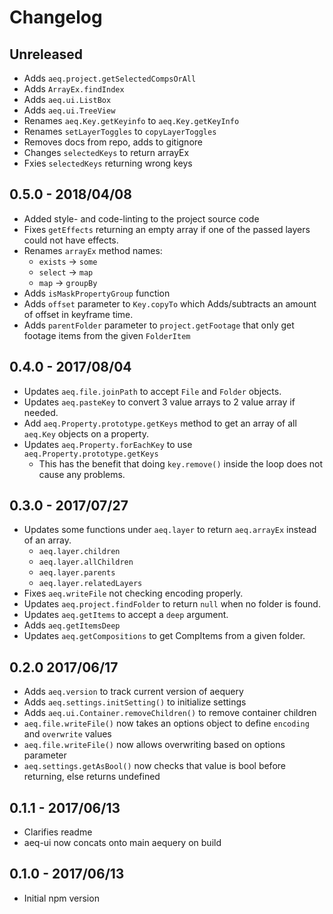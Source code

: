 # Changelog

## Unreleased

- Adds `aeq.project.getSelectedCompsOrAll`
- Adds `ArrayEx.findIndex`
- Adds `aeq.ui.ListBox`
- Adds `aeq.ui.TreeView`
- Renames `aeq.Key.getKeyinfo` to `aeq.Key.getKeyInfo`
- Renames `setLayerToggles` to `copyLayerToggles`
- Removes docs from repo, adds to gitignore
- Changes `selectedKeys` to return arrayEx
- Fxies `selectedKeys` returning wrong keys

## 0.5.0 - 2018/04/08

- Added style- and code-linting to the project source code
- Fixes `getEffects` returning an empty array if one of the passed layers could not have effects.
- Renames `arrayEx` method names:
  - `exists` -> `some`
  - `select` -> `map`
  - `map` -> `groupBy`
- Adds `isMaskPropertyGroup` function
- Adds `offset` parameter to `Key.copyTo` which Adds/subtracts an amount of offset in keyframe time.
- Adds `parentFolder` parameter to `project.getFootage` that only get footage items from the given `FolderItem`

## 0.4.0 - 2017/08/04

- Updates `aeq.file.joinPath` to accept `File` and `Folder` objects.
- Updates `aeq.pasteKey` to convert 3 value arrays to 2 value array if needed.
- Add `aeq.Property.prototype.getKeys` method to get an array of all `aeq.Key` objects on a property.
- Updates `aeq.Property.forEachKey` to use `aeq.Property.prototype.getKeys`
  - This has the benefit that doing `key.remove()` inside the loop does not cause any problems.

## 0.3.0 - 2017/07/27

- Updates some functions under `aeq.layer` to return `aeq.arrayEx` instead of an array.
  - `aeq.layer.children`
  - `aeq.layer.allChildren`
  - `aeq.layer.parents`
  - `aeq.layer.relatedLayers`
- Fixes `aeq.writeFile` not checking encoding properly.
- Updates `aeq.project.findFolder` to return `null` when no folder is found.
- Updates `aeq.getItems` to accept a `deep` argument.
- Adds `aeq.getItemsDeep`
- Updates `aeq.getCompositions` to get CompItems from a given folder.

## 0.2.0 2017/06/17

- Adds `aeq.version` to track current version of aequery
- Adds `aeq.settings.initSetting()` to initialize settings
- Adds `aeq.ui.Container.removeChildren()` to remove container children
- `aeq.file.writeFile()` now takes an options object to define `encoding` and `overwrite` values
- `aeq.file.writeFile()` now allows overwriting based on options parameter
- `aeq.settings.getAsBool()` now checks that value is bool before returning, else returns undefined

## 0.1.1 - 2017/06/13

- Clarifies readme
- aeq-ui now concats onto main aequery on build

## 0.1.0 - 2017/06/13

- Initial npm version

